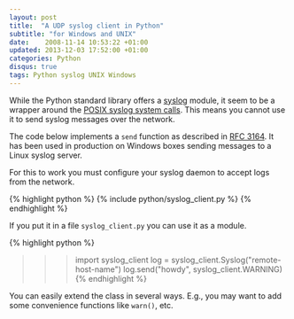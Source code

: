 ```yaml
---
layout: post
title:  "A UDP syslog client in Python"
subtitle: "for Windows and UNIX"
date:    2008-11-14 10:53:22 +01:00
updated: 2013-12-03 17:52:00 +01:00
categories: Python
disqus: true
tags: Python syslog UNIX Windows
---
```


While the Python standard library offers a [syslog][python.syslog] module,
it seem to be a wrapper around the [POSIX syslog system
calls][posix.syslog]. This means you cannot use it to send syslog messages
over the network.

The code below implements a `send` function as described in 
[RFC 3164][rfc3164]. It has been used in production on Windows boxes sending
messages to a Linux syslog server.

For this to work you must configure your syslog daemon to accept logs from
the network.

{% highlight python %}
{% include python/syslog_client.py %}
{% endhighlight %}

If you put it in a file `syslog_client.py` you can use it as a module.

{% highlight python %}
>>> import syslog_client
>>> log = syslog_client.Syslog("remote-host-name")
>>> log.send("howdy", syslog_client.WARNING)
{% endhighlight %}

You can easily extend the class in several ways. E.g., you may want to add
some convenience functions like `warn()`, etc.

[rfc3164]: http://www.ietf.org/rfc/rfc3164.txt
[python.syslog]: http://docs.python.org/2/library/syslog.html
[posix.syslog]: http://pubs.opengroup.org/onlinepubs/007904975/basedefs/syslog.h.html
